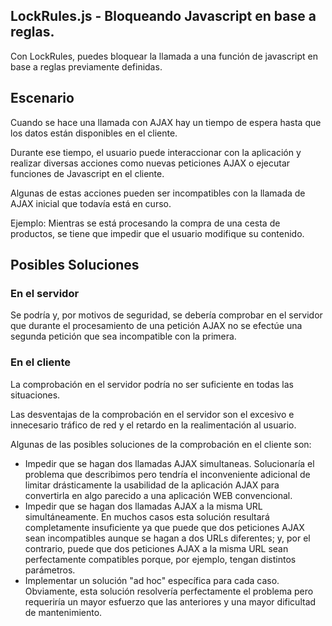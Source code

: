 ## LockRules.js - Bloqueando Javascript en base a reglas.

Con LockRules, puedes bloquear la llamada a una función de javascript en base a reglas previamente definidas.

## Escenario

Cuando se hace una llamada con AJAX hay un tiempo de espera hasta que los datos están disponibles en el cliente.

Durante ese tiempo, el usuario puede interaccionar con la aplicación y realizar diversas acciones como nuevas peticiones AJAX o ejecutar funciones de Javascript en el cliente.

Algunas de estas acciones pueden ser incompatibles con la llamada de AJAX inicial que todavía está en curso.

Ejemplo: Mientras se está procesando la compra de una cesta de productos, se tiene que impedir que el usuario modifique su contenido.

## Posibles Soluciones 

### En el servidor

Se podría y, por motivos de seguridad, se debería comprobar en el servidor que durante el procesamiento de una petición AJAX no se efectúe una segunda petición que sea incompatible con la primera.

### En el cliente

La comprobación en el servidor podría no ser suficiente en todas las situaciones.

Las desventajas de la comprobación en el servidor son el excesivo e innecesario tráfico de red y el retardo en la realimentación al usuario.

Algunas de las posibles soluciones de la comprobación en el cliente son:

  * Impedir que se hagan dos llamadas AJAX simultaneas. Solucionaría el problema que describimos pero tendría el inconveniente adicional de limitar drásticamente la usabilidad de la aplicación AJAX para convertirla en algo parecido a una aplicación WEB convencional.
  * Impedir que se hagan dos llamadas AJAX a la misma URL simultáneamente. En muchos casos esta solución resultará completamente insuficiente ya que puede que dos peticiones AJAX sean incompatibles aunque se hagan a dos URLs diferentes; y, por el contrario, puede que dos peticiones AJAX a la misma URL sean perfectamente compatibles porque, por ejemplo, tengan distintos parámetros.
  * Implementar un solución "ad hoc" específica para cada caso. Obviamente, esta solución resolvería perfectamente el problema pero requeriría un mayor esfuerzo que las anteriores y una mayor dificultad de mantenimiento.